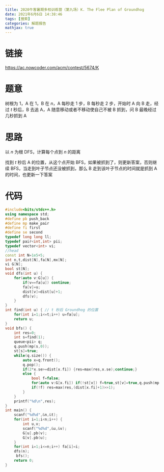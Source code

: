 ```yaml
---
title: 2020牛客暑期多校训练营（第九场）K. The Flee Plan of Groundhog
date: 2021年6月6日 14:38:46
tags: [搜索]
categories: 解题报告
mathjax: true
---
```


# 链接

<https://ac.nowcoder.com/acm/contest/5674/K>

# 题意

树根为 $1$，A 在 $1$，B 在 $n$，A 每秒走 $1$ 步，B 每秒走 $2$ 步，开始时 A 向 B 走，经过 $t$ 秒后，B 去追 A，A 随意移动或者不移动使自己不被 B 抓到，问 B 最晚经过几秒抓到 A

<!--more-->

# 思路

以 $n$ 为根 DFS，计算每个点到 $n$ 的距离

找到 $t$ 秒后 A 的位置，从这个点开始 BFS，如果被抓到了，则更新答案，否则继续 BFS，当走到叶子节点还没被抓到，那么 B 走到该叶子节点的时间就是抓到 A 的时间，也更新一下答案

# 代码

```cpp
#include<bits/stdc++.h>
using namespace std;
#define pb push_back
#define mp make_pair
#define fi first
#define se second
typedef long long ll;
typedef pair<int,int> pii;
typedef vector<int> vi;
//head
const int N=1e5+5;
int n,t,dist[N],fa[N],mx[N];
vi G[N];
bool st[N];
void dfs(int u) {
    for(auto v:G[u]) {
        if(v==fa[u]) continue;
        fa[v]=u;
        dist[v]=dist[u]+1;
        dfs(v);
    }
}
int find(int u) { // t 秒后 Groundhog 的位置
    for(int i=1;i<=t;i++) u=fa[u];
    return u;
}
void bfs() {
    int res=0;
    int s=find(1);
    queue<pii> q;
    q.push(mp(s,0));
    st[s]=true;
    while(q.size()) {
        auto x=q.front();
        q.pop();
        if(2*x.se>=dist[x.fi]) {res=max(res,x.se);continue;}
        else {
            bool f=false;
            for(auto v:G[x.fi]) if(!st[v]) f=true,st[v]=true,q.push(mp(v,x.se+1));
            if(!f) res=max(res,(dist[x.fi]+1)>>1);
        }
    }
    printf("%d\n",res);
}
int main() {
    scanf("%d%d",&n,&t);
    for(int i=1;i<n;i++) {
        int u,v;
        scanf("%d%d",&u,&v);
        G[u].pb(v);
        G[v].pb(u);
    }
    for(int i=1;i<=n;i++) fa[i]=i;
    dfs(n);
     bfs();
    return 0;
}
```
